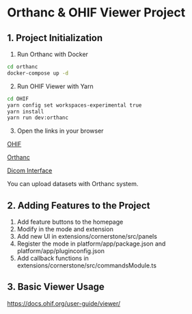 # Orthanc & OHIF Viewer Project
## 1. Project Initialization
1. Run Orthanc with Docker
```bash
cd orthanc
docker-compose up -d

```

2. Run OHIF Viewer with Yarn

```bash
cd OHIF
yarn config set workspaces-experimental true
yarn install
yarn run dev:orthanc

```

3. Open the links in your browser

[OHIF]("http://localhost:3000")

[Orthanc]("http://localhost:8042") 

[Dicom Interface]("http://localhost:4242")

You can upload datasets with Orthanc system.

## 2. Adding Features to the Project
1. Add feature buttons to the homepage
2. Modify in the mode and extension
3. Add new UI in extensions/cornerstone/src/panels
4. Register the mode in platform/app/package.json and platform/app/pluginconfig.json
5. Add callback functions in extensions/cornerstone/src/commandsModule.ts

## 3. Basic Viewer Usage
https://docs.ohif.org/user-guide/viewer/